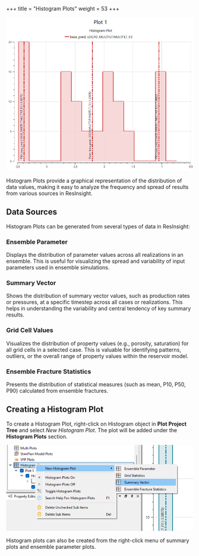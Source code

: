 +++
title = "Histogram Plots"
weight = 53
+++

![](/images/plot-window/histogram-plot.png)

Histogram Plots provide a graphical representation of the distribution of data values, making it easy to analyze the frequency and spread of results from various sources in ResInsight.

## Data Sources

Histogram Plots can be generated from several types of data in ResInsight:

### Ensemble Parameter
Displays the distribution of parameter values across all realizations in an ensemble. This is useful for visualizing the spread and variability of input parameters used in ensemble simulations.

### Summary Vector
Shows the distribution of summary vector values, such as production rates or pressures, at a specific timestep across all cases or realizations. This helps in understanding the variability and central tendency of key summary results.

### Grid Cell Values
Visualizes the distribution of property values (e.g., porosity, saturation) for all grid cells in a selected case. This is valuable for identifying patterns, outliers, or the overall range of property values within the reservoir model.

### Ensemble Fracture Statistics
Presents the distribution of statistical measures (such as mean, P10, P50, P90) calculated from ensemble fractures. 

## Creating a Histogram Plot

To create a Histogram Plot, right-click on Histogram object in **Plot Project Tree** and select *New Histogram Plot*. The plot will be added under the **Histogram Plots** section.

![](/images/plot-window/histogram-plot-create.png)

Histogram plots can also be created from the right-click menu of summary plots and ensemble parameter plots.

